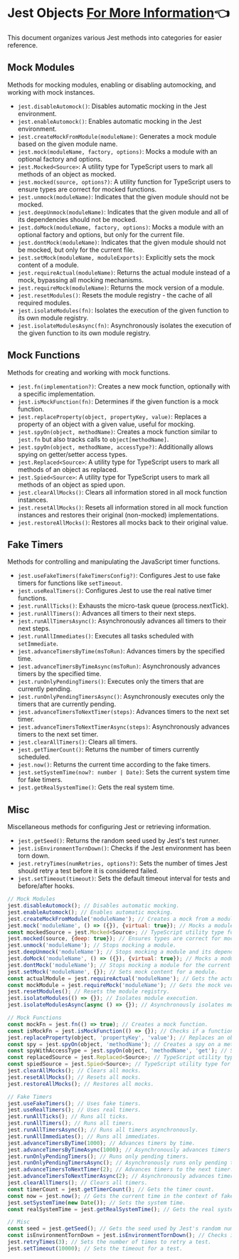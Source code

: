 # Jest Objects [For More Information](https://jestjs.io/docs/jest-object)&#128072;

This document organizes various Jest methods into categories for easier reference.

## Mock Modules

Methods for mocking modules, enabling or disabling automocking, and working with mock instances.

- `jest.disableAutomock()`: Disables automatic mocking in the Jest environment.
- `jest.enableAutomock()`: Enables automatic mocking in the Jest environment.
- `jest.createMockFromModule(moduleName)`: Generates a mock module based on the given module name.
- `jest.mock(moduleName, factory, options)`: Mocks a module with an optional factory and options.
- `jest.Mocked<Source>`: A utility type for TypeScript users to mark all methods of an object as mocked.
- `jest.mocked(source, options?)`: A utility function for TypeScript users to ensure types are correct for mocked functions.
- `jest.unmock(moduleName)`: Indicates that the given module should not be mocked.
- `jest.deepUnmock(moduleName)`: Indicates that the given module and all of its dependencies should not be mocked.
- `jest.doMock(moduleName, factory, options)`: Mocks a module with an optional factory and options, but only for the current file.
- `jest.dontMock(moduleName)`: Indicates that the given module should not be mocked, but only for the current file.
- `jest.setMock(moduleName, moduleExports)`: Explicitly sets the mock content of a module.
- `jest.requireActual(moduleName)`: Returns the actual module instead of a mock, bypassing all mocking mechanisms.
- `jest.requireMock(moduleName)`: Returns the mock version of a module.
- `jest.resetModules()`: Resets the module registry - the cache of all required modules.
- `jest.isolateModules(fn)`: Isolates the execution of the given function to its own module registry.
- `jest.isolateModulesAsync(fn)`: Asynchronously isolates the execution of the given function to its own module registry.

## Mock Functions

Methods for creating and working with mock functions.

- `jest.fn(implementation?)`: Creates a new mock function, optionally with a specific implementation.
- `jest.isMockFunction(fn)`: Determines if the given function is a mock function.
- `jest.replaceProperty(object, propertyKey, value)`: Replaces a property of an object with a given value, useful for mocking.
- `jest.spyOn(object, methodName)`: Creates a mock function similar to `jest.fn` but also tracks calls to `object[methodName]`.
- `jest.spyOn(object, methodName, accessType?)`: Additionally allows spying on getter/setter access types.
- `jest.Replaced<Source>`: A utility type for TypeScript users to mark all methods of an object as replaced.
- `jest.Spied<Source>`: A utility type for TypeScript users to mark all methods of an object as spied upon.
- `jest.clearAllMocks()`: Clears all information stored in all mock function instances.
- `jest.resetAllMocks()`: Resets all information stored in all mock function instances and restores their original (non-mocked) implementations.
- `jest.restoreAllMocks()`: Restores all mocks back to their original value.

## Fake Timers

Methods for controlling and manipulating the JavaScript timer functions.

- `jest.useFakeTimers(fakeTimersConfig?)`: Configures Jest to use fake timers for functions like `setTimeout`.
- `jest.useRealTimers()`: Configures Jest to use the real native timer functions.
- `jest.runAllTicks()`: Exhausts the micro-task queue (process.nextTick).
- `jest.runAllTimers()`: Advances all timers to their next steps.
- `jest.runAllTimersAsync()`: Asynchronously advances all timers to their next steps.
- `jest.runAllImmediates()`: Executes all tasks scheduled with `setImmediate`.
- `jest.advanceTimersByTime(msToRun)`: Advances timers by the specified time.
- `jest.advanceTimersByTimeAsync(msToRun)`: Asynchronously advances timers by the specified time.
- `jest.runOnlyPendingTimers()`: Executes only the timers that are currently pending.
- `jest.runOnlyPendingTimersAsync()`: Asynchronously executes only the timers that are currently pending.
- `jest.advanceTimersToNextTimer(steps)`: Advances timers to the next set timer.
- `jest.advanceTimersToNextTimerAsync(steps)`: Asynchronously advances timers to the next set timer.
- `jest.clearAllTimers()`: Clears all timers.
- `jest.getTimerCount()`: Returns the number of timers currently scheduled.
- `jest.now()`: Returns the current time according to the fake timers.
- `jest.setSystemTime(now?: number | Date)`: Sets the current system time for fake timers.
- `jest.getRealSystemTime()`: Gets the real system time.

## Misc

Miscellaneous methods for configuring Jest or retrieving information.

- `jest.getSeed()`: Returns the random seed used by Jest's test runner.
- `jest.isEnvironmentTornDown()`: Checks if the Jest environment has been torn down.
- `jest.retryTimes(numRetries, options?)`: Sets the number of times Jest should retry a test before it is considered failed.
- `jest.setTimeout(timeout)`: Sets the default timeout interval for tests and before/after hooks.

```javascript
// Mock Modules
jest.disableAutomock(); // Disables automatic mocking.
jest.enableAutomock(); // Enables automatic mocking.
jest.createMockFromModule('moduleName'); // Creates a mock from a module.
jest.mock('moduleName', () => ({}), {virtual: true}); // Mocks a module.
const mockedSource = jest.Mocked<Source>; // TypeScript utility type for mocking.
jest.mocked(source, {deep: true}); // Ensures types are correct for mocked functions.
jest.unmock('moduleName'); // Stops mocking a module.
jest.deepUnmock('moduleName'); // Stops mocking a module and its dependencies.
jest.doMock('moduleName', () => ({}), {virtual: true}); // Mocks a module for the current file.
jest.dontMock('moduleName'); // Stops mocking a module for the current file.
jest.setMock('moduleName', {}); // Sets mock content for a module.
const actualModule = jest.requireActual('moduleName'); // Gets the actual module.
const mockModule = jest.requireMock('moduleName'); // Gets the mock version of a module.
jest.resetModules(); // Resets the module registry.
jest.isolateModules(() => {}); // Isolates module execution.
jest.isolateModulesAsync(async () => {}); // Asynchronously isolates module execution.

// Mock Functions
const mockFn = jest.fn(() => true); // Creates a mock function.
const isMockFn = jest.isMockFunction(() => {}); // Checks if a function is a mock function.
jest.replaceProperty(object, 'propertyKey', 'value'); // Replaces an object's property.
const spy = jest.spyOn(object, 'methodName'); // Creates a spy on a method.
const spyWithAccessType = jest.spyOn(object, 'methodName', 'get'); // Spies on a getter method.
const replacedSource = jest.Replaced<Source>; // TypeScript utility type for replaced properties.
const spiedSource = jest.Spied<Source>; // TypeScript utility type for spied properties.
jest.clearAllMocks(); // Clears all mocks.
jest.resetAllMocks(); // Resets all mocks.
jest.restoreAllMocks(); // Restores all mocks.

// Fake Timers
jest.useFakeTimers(); // Uses fake timers.
jest.useRealTimers(); // Uses real timers.
jest.runAllTicks(); // Runs all ticks.
jest.runAllTimers(); // Runs all timers.
jest.runAllTimersAsync(); // Runs all timers asynchronously.
jest.runAllImmediates(); // Runs all immediates.
jest.advanceTimersByTime(1000); // Advances timers by time.
jest.advanceTimersByTimeAsync(1000); // Asynchronously advances timers by time.
jest.runOnlyPendingTimers(); // Runs only pending timers.
jest.runOnlyPendingTimersAsync(); // Asynchronously runs only pending timers.
jest.advanceTimersToNextTimer(2); // Advances timers to the next timer.
jest.advanceTimersToNextTimerAsync(2); // Asynchronously advances timers to the next timer.
jest.clearAllTimers(); // Clears all timers.
const timerCount = jest.getTimerCount(); // Gets the timer count.
const now = jest.now(); // Gets the current time in the context of fake timers.
jest.setSystemTime(new Date()); // Sets the system time.
const realSystemTime = jest.getRealSystemTime(); // Gets the real system time.

// Misc
const seed = jest.getSeed(); // Gets the seed used by Jest's random number generator.
const isEnvironmentTornDown = jest.isEnvironmentTornDown(); // Checks if the environment is torn down.
jest.retryTimes(3); // Sets the number of times to retry a test.
jest.setTimeout(10000); // Sets the timeout for a test.
```

